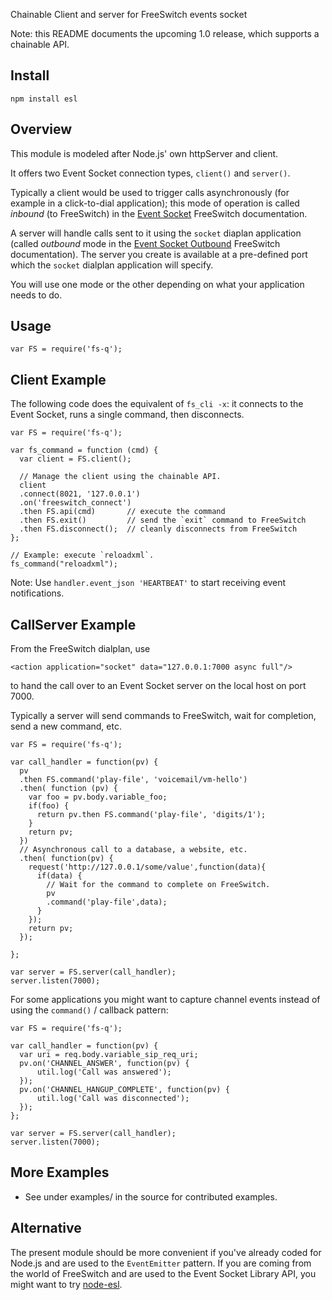 Chainable Client and server for FreeSwitch events socket

Note: this README documents the upcoming 1.0 release, which supports a chainable API.

Install
-------

    npm install esl

Overview
--------

This module is modeled after Node.js' own httpServer and client.

It offers two Event Socket connection types, `client()` and `server()`.

Typically a client would be used to trigger calls asynchronously (for example in a click-to-dial application); this mode of operation is called *inbound* (to FreeSwitch) in the [Event Socket](http://wiki.freeswitch.org/wiki/Event_Socket) FreeSwitch documentation.

A server will handle calls sent to it using the `socket` diaplan application (called *outbound* mode in the [Event Socket Outbound](http://wiki.freeswitch.org/wiki/Event_Socket_Outbound) FreeSwitch documentation).  The server you create is available at a pre-defined port which the `socket` dialplan application will specify.

You will use one mode or the other depending on what your application needs to do.

Usage
-----

    var FS = require('fs-q');

Client Example
--------------

The following code does the equivalent of `fs_cli -x`: it connects to the Event Socket, runs a single command, then disconnects.

    var FS = require('fs-q');

    var fs_command = function (cmd) {
      var client = FS.client();

      // Manage the client using the chainable API.
      client
      .connect(8021, '127.0.0.1')
      .on('freeswitch_connect')
      .then FS.api(cmd)       // execute the command
      .then FS.exit()         // send the `exit` command to FreeSwitch
      .then FS.disconnect();  // cleanly disconnects from FreeSwitch
    };

    // Example: execute `reloadxml`.
    fs_command("reloadxml");

Note: Use `handler.event_json 'HEARTBEAT'` to start receiving event notifications.

CallServer Example
------------------

From the FreeSwitch dialplan, use

    <action application="socket" data="127.0.0.1:7000 async full"/>

to hand the call over to an Event Socket server on the local host on port 7000.

Typically a server will send commands to FreeSwitch, wait for completion, send a new command, etc.

    var FS = require('fs-q');

    var call_handler = function(pv) {
      pv
      .then FS.command('play-file', 'voicemail/vm-hello')
      .then( function (pv) {
        var foo = pv.body.variable_foo;
        if(foo) {
          return pv.then FS.command('play-file', 'digits/1');
        }
        return pv;
      })
      // Asynchronous call to a database, a website, etc.
      .then( function(pv) {
        request('http://127.0.0.1/some/value',function(data){
          if(data) {
            // Wait for the command to complete on FreeSwitch.
            pv
            .command('play-file',data);
          }
        });
        return pv;
      });

    };

    var server = FS.server(call_handler);
    server.listen(7000);

For some applications you might want to capture channel events instead of using the `command()` / callback pattern:

    var FS = require('fs-q');

    var call_handler = function(pv) {
      var uri = req.body.variable_sip_req_uri;
      pv.on('CHANNEL_ANSWER', function(pv) {
          util.log('Call was answered');
      });
      pv.on('CHANNEL_HANGUP_COMPLETE', function(pv) {
          util.log('Call was disconnected');
      });
    };

    var server = FS.server(call_handler);
    server.listen(7000);

More Examples
-------------

* See under examples/ in the source for contributed examples.

Alternative
-----------

The present module should be more convenient if you've already coded for Node.js and are used to the `EventEmitter` pattern.
If you are coming from the world of FreeSwitch and are used to the Event Socket Library API, you might want to try [node-esl](https://github.com/englercj/node-esl).
